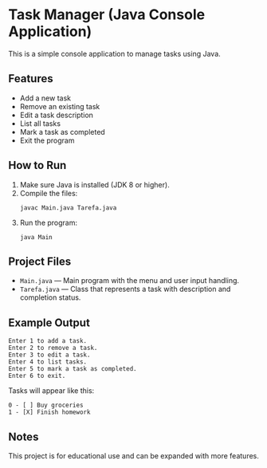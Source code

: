 # Task Manager (Java Console Application)

This is a simple console application to manage tasks using Java.

## Features
- Add a new task
- Remove an existing task
- Edit a task description
- List all tasks
- Mark a task as completed
- Exit the program

## How to Run
1. Make sure Java is installed (JDK 8 or higher).
2. Compile the files:
   ```
   javac Main.java Tarefa.java
   ```
3. Run the program:
   ```
   java Main
   ```

## Project Files
- `Main.java` — Main program with the menu and user input handling.
- `Tarefa.java` — Class that represents a task with description and completion status.

## Example Output
```
Enter 1 to add a task.
Enter 2 to remove a task.
Enter 3 to edit a task.
Enter 4 to list tasks.
Enter 5 to mark a task as completed.
Enter 6 to exit.
```

Tasks will appear like this:
```
0 - [ ] Buy groceries
1 - [X] Finish homework
```

## Notes
This project is for educational use and can be expanded with more features.
